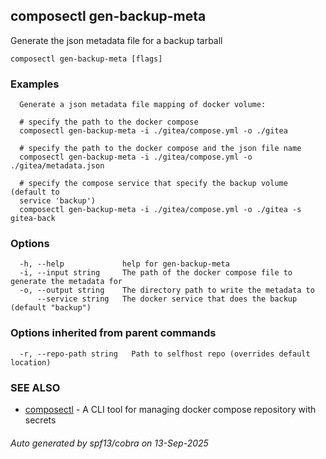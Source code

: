 ## composectl gen-backup-meta

Generate the json metadata file for a backup tarball

```
composectl gen-backup-meta [flags]
```

### Examples

```
  Generate a json metadata file mapping of docker volume:

  # specify the path to the docker compose
  composectl gen-backup-meta -i ./gitea/compose.yml -o ./gitea

  # specify the path to the docker compose and the json file name
  composectl gen-backup-meta -i ./gitea/compose.yml -o ./gitea/metadata.json

  # specify the compose service that specify the backup volume (default to 
  service 'backup')
  composectl gen-backup-meta -i ./gitea/compose.yml -o ./gitea -s gitea-back

```

### Options

```
  -h, --help             help for gen-backup-meta
  -i, --input string     The path of the docker compose file to generate the metadata for
  -o, --output string    The directory path to write the metadata to
      --service string   The docker service that does the backup (default "backup")
```

### Options inherited from parent commands

```
  -r, --repo-path string   Path to selfhost repo (overrides default location)
```

### SEE ALSO

* [composectl](composectl.md)	 - A CLI tool for managing docker compose repository with secrets

###### Auto generated by spf13/cobra on 13-Sep-2025
